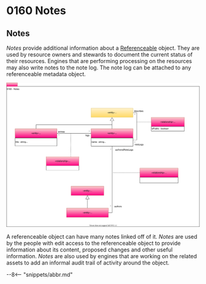 <!-- SPDX-License-Identifier: CC-BY-4.0 -->
<!-- Copyright Contributors to the Egeria project. -->

# 0160 Notes

## Notes

*Notes* provide additional information about a [Referenceable](/egeria-docs/types/0/0010-base-model/#referenceable) object. They are used by resource owners and stewards to document the current status of their resources. Engines that are performing processing on the resources may also write notes to the note log. The note log can be attached to any referenceable metadata object.

![UML](0160-notes.svg)

A referenceable object can have many notes linked off of it. *Notes* are used by the people with edit access to the referenceable object to provide information about its content, proposed changes and other useful information. *Notes* are also used by engines that are working on the related assets to add an informal audit trail of activity around the object.

--8<-- "snippets/abbr.md"

